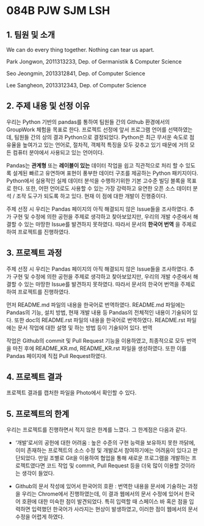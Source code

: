 # 084B PJW SJM LSH

## 1. 팀원 및 소개

We can do every thing together. Nothing can tear us apart.

Park Jongwon, 2011313233, Dep. of Germanistik & Computer Science

Seo Jeongmin, 2013312841, Dep. of Computer Science

Lee Sangheon, 2013312343, Dep. of Computer Science


## 2. 주제 내용 및 선정 이유

우리는 Python 기반의 pandas를 통하여 팀원들 간의 Github 환경에서의 GroupWork 체험을 목표로 한다. 프로젝트 선정에 앞서 프로그램 언어를 선택하였는데, 팀원들 간의 상의 결과 Python으로 결정되었다. Python은 최근 무서운 속도로 점유율을 높여가고 있는 언어로, 절차적, 객체적 특징을 모두 갖추고 있기 때문에 거의 모든 컴퓨터 분야에서 사용되고 있는 언어이다.

Pandas는 **관계형** 또는 **레이블이 있는** 데이터 작업을 쉽고 직관적으로 처리 할 수 있도록 설계된 빠르고 유연하며 표현이 풍부한 데이터 구조를 제공하는 Python 패키지이다. Python에서 실용적인 실제 데이터 분석을 수행하기위한 기본 고수준 빌딩 블록을 목표로 한다. 또한, 어떤 언어로도 사용할 수 있는 가장 강력하고 유연한 오픈 소스 데이터 분석 / 조작 도구가 되도록 하고 있다. 현재 이 점에 대한 개발이 진행중이다.

주제 선정 시 우리는 Pandas 페이지의 아직 해결되지 않은 Issue들을 조사하였다. 추가 구현 및 수정에 의한 공헌을 주제로 생각하고 찾아보았지만, 우리의 개발 수준에서 해결할 수 있는 마땅한 Issue를 발견하지 못하였다. 따라서 문서의 **한국어 번역** 을 주제로 하여 프로젝트를 진행하였다.


## 3. 프로젝트 과정

주제 선정 시 우리는 Pandas 페이지의 아직 해결되지 않은 Issue들을 조사하였다. 추가 구현 및 수정에 의한 공헌을 주제로 생각하고 찾아보았지만, 우리의 개발 수준에서 해결할 수 있는 마땅한 Issue를 발견하지 못하였다. 따라서 문서의 한국어 번역을 주제로 하여 프로젝트를 진행하였다.

먼저 README.md 파일의 내용을 한국어로 번역하였다. README.md 파일에는 Pandas의 기능, 설치 방법, 현재 개발 내용 등 Pandas의 전체적인 내용이 기술되어 있다. 또한 doc의 README.rst 파일의 내용을 한국어로 번역하였다. README.rst 파일에는 문서 작업에 대한 설명 및 하는 방법 등이 기술되어 있다. 번역 

작업은 Github의 commit 및 Pull Request 기능을 이용하였고, 최종적으로 모두 번역을 마친 후에 README_KR.md, README_KR.rst 파일을 생성하였다. 또한 이를 Pandas 페이지에 직접 Pull Request하였다.


## 4. 프로젝트 결과

프로젝트 결과를 캡처한 파일을 Photo에서 확인할 수 있다.


## 5. 프로젝트의 한계

우리는 프로젝트를 진행하면서 적지 않은 한계를 느꼈다. 그 한계점은 다음과 같다.

*  ‘개발’로서의 공헌에 대한 어려움 : 높은 수준의 구현 능력을 보유하지 못한 까닭에, 이미 존재하는 프로젝트의 소스 수정 및 개발로서 참여하기에는 어려움이 있다고 판단되었다. 만일 조별로 Git을 이용하여 협업을 통해 새로운 프로그램을 개발하는 프로젝트였다면 코드 작업 및 commit, Pull Request 등을 더욱 많이 이용할 것이라는 생각이 들었다.

*  Github의 문서 작성에 있어서 한국어의 호환 : 번역한 내용을 문서에 기술하는 과정을 우리는 Chrome에서 진행하였는데, 이 결과 웹에서의 문서 수정에 있어서 한국어 호환에 대한 미숙한 점이 발견되었다. 특히 입력할 때 스페이스 바 혹은 점을 입력하면 입력했던 한국어가 사라지는 현상이 발생하였고, 이러한 점이 웹에서의 문서 수정을 어렵게 하였다.

